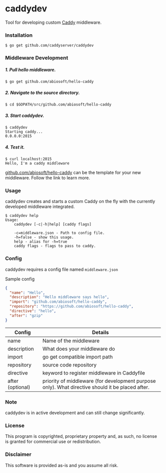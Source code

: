 # caddydev
Tool for developing custom [Caddy](http://caddyserver.com) middleware.

### Installation
```shell
$ go get github.com/caddyserver/caddydev
```

### Middleware Development
##### 1. Pull hello middleware.
```shell
$ go get github.com/abiosoft/hello-caddy
```
##### 2. Navigate to the source directory.
```shell
$ cd $GOPATH/src/github.com/abiosoft/hello-caddy
```
##### 3. Start caddydev.
```shell
$ caddydev
Starting caddy...
0.0.0.0:2015
```
##### 4. Test it.
```
$ curl localhost:2015
Hello, I'm a caddy middleware
```
[github.com/abiosoft/hello-caddy](https://github.com/abiosoft/hello-caddy) can be the template for your new middleware. Follow the link to learn more.

### Usage
caddydev creates and starts a custom Caddy on the fly with the currently developed middleware integrated.
```shell
$ caddydev help
Usage:
	caddydev [-c|-h|help] [caddy flags]

	-c=middleware.json - Path to config file.
	-h=false - show this usage.
	help - alias for -h=true
	caddy flags - flags to pass to caddy.
```

### Config
caddydev requires a config file named `middleware.json`

Sample config
```json
{
  "name": "Hello",
  "description": "Hello middleware says hello",
  "import": "github.com/abiosoft/hello-caddy",
  "repository": "https://github.com/abiosoft/hello-caddy",
  "directive": "hello",
  "after": "gzip"
}
```
Config | Details
-------|--------
name | Name of the middleware
description | What does your middleware do
import | go get compatible import path
repository | source code repository
directive | keyword to register middleware in Caddyfile
after (optional) | priority of middleware (for development purpose only). What directive should it be placed after.

### Note
caddydev is in active development and can still change significantly.

### License
This program is copyrighted, proprietary property and, as such, no license is granted for commercial use or redistribution.

### Disclaimer
This software is provided as-is and you assume all risk.